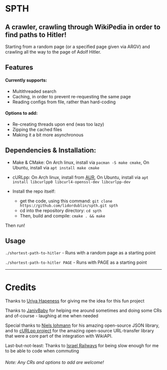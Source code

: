 # SPTH
A crawler, crawling through WikiPedia in order to find paths to Hitler!
---

Starting from a random page (or a specified page given via ARGV) and crawling all the way to the page of Adolf Hitler.

## Features

#### Currently supports:
* Multithreaded search
* Caching, in order to prevent re-requesting the same page
* Reading configs from file, rather than hard-coding

#### Options to add:
* Re-creating threads upon end (was too lazy)
* Zipping the cached files
* Making it a bit more asynchronous

## Dependencies & Installation:
* Make & CMake: On Arch linux, install via `pacman -S make cmake`, On Ubuntu, install via `apt install make cmake`
* cURLpp: On Arch linux, install from [AUR](https://aur.archlinux.org/packages/libcurlpp/), On Ubuntu, install via `apt install libcurlpp0 libcurl4-openssl-dev libcurlpp-dev`

* Install the repo itself:
  * get the code, using this command: `git clone https://github.com/lidordublin/spth.git spth` 
  * cd into the repository directory: `cd spth`
  * Then, build and compile: `cmake . && make`

Then run!

## Usage

`./shortest-path-to-hitler` - Runs with a random page as a starting point

`./shortest-path-to-hitler PAGE` - Runs with PAGE as a starting point

---

# Credits
Thanks to [Uriya Hapeness](https://github.com/uriyaharpeness) for giving me the idea for this fun project

Thanks to [JanivBaby](https://github.com/yaniv0409) for helping me around sometimes and doing some CRs and of-course - laughing at me when needed 

Special thanks to [Niels lohmann](https://github.com/nlohmann/json) for his amazing open-source JSON library, and to [cURLpp project](https://github.com/jpbarrette/curlpp) for the amazing open-source URL-transfer library that were a core part of the integration with WikiAPI.

Last-but-not-least: Thanks to [Israel Railways](https://www.rail.co.il/en) for being slow enough for me to be able to code when commuting


###### Note: Any CRs and options to add are welcome!
